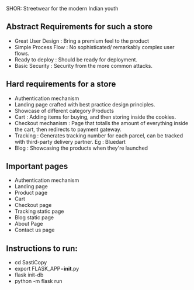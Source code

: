 SHOR: Streetwear for the modern Indian youth

## Abstract Requirements for such a store

- Great User Design : Bring a premium feel to the product
- Simple Process Flow : No sophisticated/ remarkably complex user flows.
- Ready to deploy : Should be ready for deployment.
- Basic Security :  Security from the more common attacks.

## Hard requirements for a store

- Authentication mechanism
- Landing page crafted with best practice design principles.
- Showcase of different category Products
- Cart : Adding items for buying, and then storing inside the cookies.
- Checkout mechanism : Page that totalls the amount of everything inside the cart, then redirects to payment gateway.
- Tracking : Generates tracking number for each parcel, can be tracked with third-party delivery partner. Eg : Bluedart
- Blog : Showcasing the products when they're launched

## Important pages 
- Authentication mechanism
- Landing page
- Product page
- Cart
- Checkout page
- Tracking static page
- Blog static page
- About Page
- Contact us page

## Instructions to run:
- cd SastiCopy
- export FLASK_APP=__init__.py
- flask init-db
- python -m flask run
